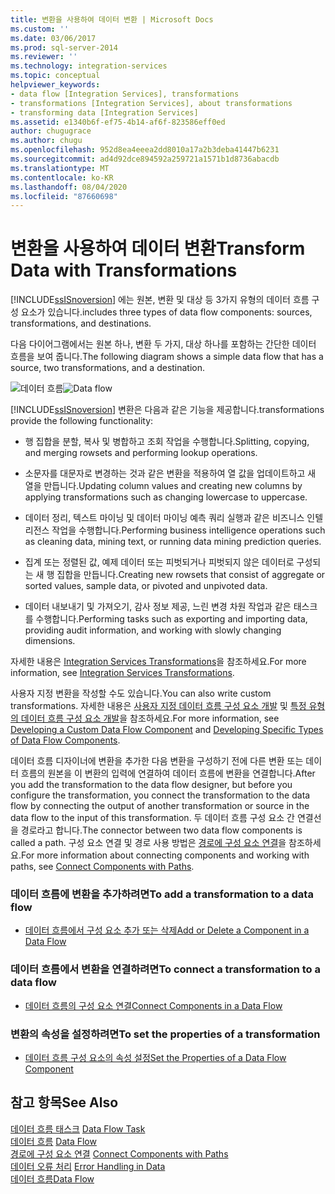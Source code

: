 ```yaml
---
title: 변환을 사용하여 데이터 변환 | Microsoft Docs
ms.custom: ''
ms.date: 03/06/2017
ms.prod: sql-server-2014
ms.reviewer: ''
ms.technology: integration-services
ms.topic: conceptual
helpviewer_keywords:
- data flow [Integration Services], transformations
- transformations [Integration Services], about transformations
- transforming data [Integration Services]
ms.assetid: e1340b6f-ef75-4b14-af6f-823586eff0ed
author: chugugrace
ms.author: chugu
ms.openlocfilehash: 952d8ea4eeea2dd8010a17a2b3deba41447b6231
ms.sourcegitcommit: ad4d92dce894592a259721a1571b1d8736abacdb
ms.translationtype: MT
ms.contentlocale: ko-KR
ms.lasthandoff: 08/04/2020
ms.locfileid: "87660698"
---
```

# <a name="transform-data-with-transformations"></a><span data-ttu-id="ec6f3-102">변환을 사용하여 데이터 변환</span><span class="sxs-lookup"><span data-stu-id="ec6f3-102">Transform Data with Transformations</span></span>
  [!INCLUDE[ssISnoversion](../../../includes/ssisnoversion-md.md)] <span data-ttu-id="ec6f3-103">에는 원본, 변환 및 대상 등 3가지 유형의 데이터 흐름 구성 요소가 있습니다.</span><span class="sxs-lookup"><span data-stu-id="ec6f3-103">includes three types of data flow components: sources, transformations, and destinations.</span></span>  
  
 <span data-ttu-id="ec6f3-104">다음 다이어그램에서는 원본 하나, 변환 두 가지, 대상 하나를 포함하는 간단한 데이터 흐름을 보여 줍니다.</span><span class="sxs-lookup"><span data-stu-id="ec6f3-104">The following diagram shows a simple data flow that has a source, two transformations, and a destination.</span></span>  
  
 <span data-ttu-id="ec6f3-105">![데이터 흐름](../../media/mw-dts-08.gif "디자이너의")</span><span class="sxs-lookup"><span data-stu-id="ec6f3-105">![Data flow](../../media/mw-dts-08.gif "Data flow")</span></span>  
  
 [!INCLUDE[ssISnoversion](../../../includes/ssisnoversion-md.md)] <span data-ttu-id="ec6f3-106">변환은 다음과 같은 기능을 제공합니다.</span><span class="sxs-lookup"><span data-stu-id="ec6f3-106">transformations provide the following functionality:</span></span>  
  
-   <span data-ttu-id="ec6f3-107">행 집합을 분할, 복사 및 병합하고 조회 작업을 수행합니다.</span><span class="sxs-lookup"><span data-stu-id="ec6f3-107">Splitting, copying, and merging rowsets and performing lookup operations.</span></span>  
  
-   <span data-ttu-id="ec6f3-108">소문자를 대문자로 변경하는 것과 같은 변환을 적용하여 열 값을 업데이트하고 새 열을 만듭니다.</span><span class="sxs-lookup"><span data-stu-id="ec6f3-108">Updating column values and creating new columns by applying transformations such as changing lowercase to uppercase.</span></span>  
  
-   <span data-ttu-id="ec6f3-109">데이터 정리, 텍스트 마이닝 및 데이터 마이닝 예측 쿼리 실행과 같은 비즈니스 인텔리전스 작업을 수행합니다.</span><span class="sxs-lookup"><span data-stu-id="ec6f3-109">Performing business intelligence operations such as cleaning data, mining text, or running data mining prediction queries.</span></span>  
  
-   <span data-ttu-id="ec6f3-110">집계 또는 정렬된 값, 예제 데이터 또는 피벗되거나 피벗되지 않은 데이터로 구성되는 새 행 집합을 만듭니다.</span><span class="sxs-lookup"><span data-stu-id="ec6f3-110">Creating new rowsets that consist of aggregate or sorted values, sample data, or pivoted and unpivoted data.</span></span>  
  
-   <span data-ttu-id="ec6f3-111">데이터 내보내기 및 가져오기, 감사 정보 제공, 느린 변경 차원 작업과 같은 태스크를 수행합니다.</span><span class="sxs-lookup"><span data-stu-id="ec6f3-111">Performing tasks such as exporting and importing data, providing audit information, and working with slowly changing dimensions.</span></span>  
  
 <span data-ttu-id="ec6f3-112">자세한 내용은 [Integration Services Transformations](integration-services-transformations.md)을 참조하세요.</span><span class="sxs-lookup"><span data-stu-id="ec6f3-112">For more information, see [Integration Services Transformations](integration-services-transformations.md).</span></span>  
  
 <span data-ttu-id="ec6f3-113">사용자 지정 변환을 작성할 수도 있습니다.</span><span class="sxs-lookup"><span data-stu-id="ec6f3-113">You can also write custom transformations.</span></span> <span data-ttu-id="ec6f3-114">자세한 내용은 [사용자 지정 데이터 흐름 구성 요소 개발](../../extending-packages-custom-objects/data-flow/developing-a-custom-data-flow-component.md) 및 [특정 유형의 데이터 흐름 구성 요소 개발](../../extending-packages-custom-objects-data-flow-types/developing-specific-types-of-data-flow-components.md)을 참조하세요.</span><span class="sxs-lookup"><span data-stu-id="ec6f3-114">For more information, see [Developing a Custom Data Flow Component](../../extending-packages-custom-objects/data-flow/developing-a-custom-data-flow-component.md) and [Developing Specific Types of Data Flow Components](../../extending-packages-custom-objects-data-flow-types/developing-specific-types-of-data-flow-components.md).</span></span>  
  
 <span data-ttu-id="ec6f3-115">데이터 흐름 디자이너에 변환을 추가한 다음 변환을 구성하기 전에 다른 변환 또는 데이터 흐름의 원본을 이 변환의 입력에 연결하여 데이터 흐름에 변환을 연결합니다.</span><span class="sxs-lookup"><span data-stu-id="ec6f3-115">After you add the transformation to the data flow designer, but before you configure the transformation, you connect the transformation to the data flow by connecting the output of another transformation or source in the data flow to the input of this transformation.</span></span> <span data-ttu-id="ec6f3-116">두 데이터 흐름 구성 요소 간 연결선을 경로라고 합니다.</span><span class="sxs-lookup"><span data-stu-id="ec6f3-116">The connector between two data flow components is called a path.</span></span> <span data-ttu-id="ec6f3-117">구성 요소 연결 및 경로 사용 방법은 [경로에 구성 요소 연결](../../connect-components-with-paths.md)을 참조하세요.</span><span class="sxs-lookup"><span data-stu-id="ec6f3-117">For more information about connecting components and working with paths, see [Connect Components with Paths](../../connect-components-with-paths.md).</span></span>  
  
### <a name="to-add-a-transformation-to-a-data-flow"></a><span data-ttu-id="ec6f3-118">데이터 흐름에 변환을 추가하려면</span><span class="sxs-lookup"><span data-stu-id="ec6f3-118">To add a transformation to a data flow</span></span>  
  
-   [<span data-ttu-id="ec6f3-119">데이터 흐름에서 구성 요소 추가 또는 삭제</span><span class="sxs-lookup"><span data-stu-id="ec6f3-119">Add or Delete a Component in a Data Flow</span></span>](../add-or-delete-a-component-in-a-data-flow.md)  
  
### <a name="to-connect-a-transformation-to-a-data-flow"></a><span data-ttu-id="ec6f3-120">데이터 흐름에서 변환을 연결하려면</span><span class="sxs-lookup"><span data-stu-id="ec6f3-120">To connect a transformation to a data flow</span></span>  
  
-   [<span data-ttu-id="ec6f3-121">데이터 흐름의 구성 요소 연결</span><span class="sxs-lookup"><span data-stu-id="ec6f3-121">Connect Components in a Data Flow</span></span>](../connect-components-in-a-data-flow.md)  
  
### <a name="to-set-the-properties-of-a-transformation"></a><span data-ttu-id="ec6f3-122">변환의 속성을 설정하려면</span><span class="sxs-lookup"><span data-stu-id="ec6f3-122">To set the properties of a transformation</span></span>  
  
-   [<span data-ttu-id="ec6f3-123">데이터 흐름 구성 요소의 속성 설정</span><span class="sxs-lookup"><span data-stu-id="ec6f3-123">Set the Properties of a Data Flow Component</span></span>](../set-the-properties-of-a-data-flow-component.md)  
  
## <a name="see-also"></a><span data-ttu-id="ec6f3-124">참고 항목</span><span class="sxs-lookup"><span data-stu-id="ec6f3-124">See Also</span></span>  
 <span data-ttu-id="ec6f3-125">[데이터 흐름 태스크](../../control-flow/data-flow-task.md) </span><span class="sxs-lookup"><span data-stu-id="ec6f3-125">[Data Flow Task](../../control-flow/data-flow-task.md) </span></span>  
 <span data-ttu-id="ec6f3-126">[데이터 흐름](../data-flow.md) </span><span class="sxs-lookup"><span data-stu-id="ec6f3-126">[Data Flow](../data-flow.md) </span></span>  
 <span data-ttu-id="ec6f3-127">[경로에 구성 요소 연결](../../connect-components-with-paths.md) </span><span class="sxs-lookup"><span data-stu-id="ec6f3-127">[Connect Components with Paths](../../connect-components-with-paths.md) </span></span>  
 <span data-ttu-id="ec6f3-128">[데이터 오류 처리](../error-handling-in-data.md) </span><span class="sxs-lookup"><span data-stu-id="ec6f3-128">[Error Handling in Data](../error-handling-in-data.md) </span></span>  
 [<span data-ttu-id="ec6f3-129">데이터 흐름</span><span class="sxs-lookup"><span data-stu-id="ec6f3-129">Data Flow</span></span>](../data-flow.md)  
  
  
